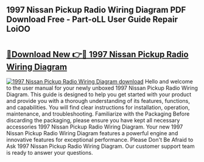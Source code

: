 ## 1997 Nissan Pickup Radio Wiring Diagram PDF Download Free - Part-oLL User Guide Repair LoiOO

# <h2><a href="http://dfstbwd.blite.top/?on=1997+Nissan+Pickup+Radio+Wiring+Diagram">🔗Download New 👉🔴 1997 Nissan Pickup Radio Wiring Diagram</a></h2>

[![1997 Nissan Pickup Radio Wiring Diagram download](https://i.imgur.com/lujVjoI.png)](http://dfstbwd.blite.top/?on=1997+Nissan+Pickup+Radio+Wiring+Diagram)
Hello and welcome to the user manual for your newly unboxed 1997 Nissan Pickup Radio Wiring Diagram. This guide is designed to help you get started with your product and provide you with a thorough understanding of its features, functions, and capabilities. You will find clear instructions for installation, operation, maintenance, and troubleshooting. Familiarize with the Packaging Before discarding the packaging, please ensure you have kept all necessary accessories 1997 Nissan Pickup Radio Wiring Diagram. Your new 1997 Nissan Pickup Radio Wiring Diagram features a powerful engine and innovative features for exceptional performance. Please Don't Be Afraid to Ask 1997 Nissan Pickup Radio Wiring Diagram. Our customer support team is ready to answer your questions.
